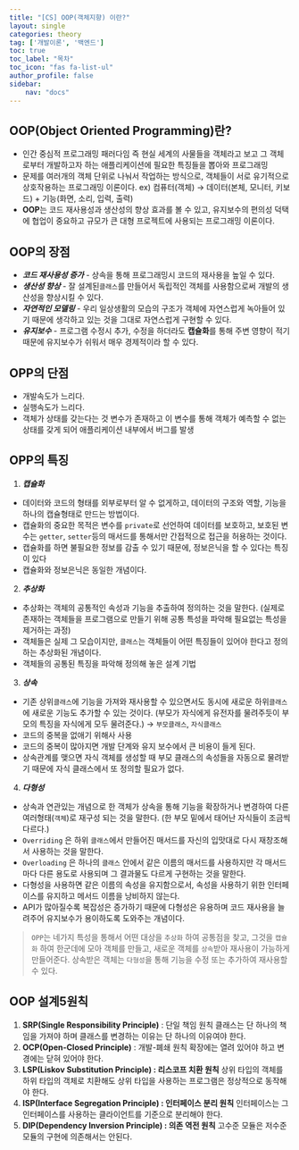 ```yaml
---
title: "[CS] OOP(객체지향) 이란?"
layout: single
categories: theory
tag: ['개발이론', '백엔드']
toc: true
toc_label: "목차"
toc_icon: "fas fa-list-ul"
author_profile: false
sidebar:
    nav: "docs"
---
```


## **OOP(Object Oriented Programming)란?**

- 인간 중심적 프로그래밍 패러다임 즉 현실 세계의 사물들을 객체라고 보고 그 객체로부터 개발하고자 하는 애플리케이션에 필요한 특징들을 뽑아와 프로그래밍
- 문제를 여러개의 객체 단위로 나눠서 작업하는 방식으로, 객체들이 서로 유기적으로 상호작용하는 프로그래밍 이론이다.
  ex) 컴퓨터(객체) → 데이터(본체, 모니터, 키보드) + 기능(화면, 소리, 입력, 출력)
- **OOP**는 코드 재사용성과 생산성의 향상 효과를 볼 수 있고, 유지보수의 편의성 덕택에 협업이 중요하고 규모가 큰 대형 프로젝트에 사용되는 프로그래밍 이론이다.

## OOP의 장점

- ***코드 재사용성 증가*** - 상속을 통해 프로그래밍시 코드의 재사용을 높일 수 있다.
- ***생산성 향상*** - 잘 설계된`클래스`를 만들어서 독립적인 객체를 사용함으로써 개발의 생산성을 향상시킬 수 있다.
- ***자연적인 모델링*** - 우리 일상생활의 모습의 구조가 객체에 자연스럽게 녹아들어 있기 때문에 생각하고 있는 것을 그대로 자연스럽게 구현할 수 있다.
- ***유지보수*** - 프로그램 수정시 추가, 수정을 하더라도 **캡슐화**를 통해 주변 영향이 적기때문에 유지보수가 쉬워서 매우 경제적이라 할 수 있다.

## OPP의 단점

- 개발속도가 느리다.
- 실행속도가 느리다.
- 객체가 상태를 갖는다는 것 변수가 존재하고 이 변수를 통해 객체가 예측할 수 없는 상태를 갖게 되어 애플리케이션 내부에서 버그를 발생

## OPP의 특징

1. ***캡슐화***
- 데이터와 코드의 형태를 외부로부터 알 수 없게하고, 데이터의 구조와 역할, 기능을 하나의 캡슐형태로 만드는 방법이다.
- 캡슐화의 중요한 목적은 변수를 `private`로 선언하여 데이터를 보호하고, 보호된 변수는 `getter`, `setter`등의 매서드를 통해서만 간접적으로 접근을 허용하는 것이다.
- 캡슐화를 하면 불필요한 정보를 감출 수 있기 때문에, 정보은닉을 할 수 있다는 특징이 있다
- 캡슐화와 정보은닉은 동일한 개념이다.
2. ***추상화***
- 추상화는 객체의 공통적인 속성과 기능을 추출하여 정의하는 것을 말한다. (실제로 존재하는 객체들을 프로그램으로 만들기 위해 공통 특성을 파악해 필요없는 특성을 제거하는 과정)
- 객체들은 실제 그 모습이지만, `클래스`는 객체들이 어떤 특징들이 있어야 한다고 정의하는 추상화된 개념이다.
- 객체들의 공통된 특징을 파악해 정의해 놓은 설계 기법
3. ***상속***
- 기존 상위`클래스`에 기능을 가져와 재사용할 수 있으면서도 동시에 새로운 하위`클래스`에 새로운 기능도 추가할 수 있는 것이다.
  (부모가 자식에게 유전자를 물려주듯이 부모의 특징을 자식에게 모두 물려준다.) → `부모클래스`, `자식클래스`
- 코드의 중복을 없애기 위해사 사용
- 코드의 중복이 많아지면 개발 단계와 유지 보수에서 큰 비용이 들게 된다.
- 상속관계를 맺으면 자식 객체를 생성할 때 부모 클래스의 속성들을 자동으로 물려받기 때문에 자식 클래스에서 또 정의할 필요가 없다.
4. ***다형성***
- 상속과 연관있는 개념으로 한 객체가 상속을 통해 기능을 확장하거나 변경하여 다른 여러형태(`객체`)로 재구성 되는 것을 말한다. (한 부모 밑에서 태어난 자식들이 조금씩 다르다.)
- `Overriding` 은 하위 `클래스`에서 만들어진 매서드를 자신의 입맛대로 다시 재창조해서 사용하는 것을 말한다.
- `Overloading` 은 하나의 `클래스` 안에서 같은 이름의 매서드를 사용하지만 각 매서드마다 다른 용도로 사용되며 그 결과물도 다르게 구현하는 것을 말한다.
- 다형성을 사용하면 같은 이름의 속성을 유지함으로서, 속성을 사용하기 위한 인터페이스를 유지하고 메서드 이름을 낭비하지 않는다.
- API가 많아질수록 복잡성은 증가하기 때문에 다형성은 유용하며 코드 재사용을 늘려주어 유지보수가 용이하도록 도와주는 개념이다.

> `OPP`는 네가지 특성을 통해서 어떤 대상을 `추상화` 하여 공통점을 찾고, 그것을 `캡슐화` 하여 한군데에 모아 객체를 만들고, 새로운 객체를 `상속`받아 재사용이 가능하게 만들어준다. 상속받은 객체는 `다형성`을 통해 기능을 수정 또는 추가하여 재사용할 수 있다.
>

## OOP 설계5원칙

1. **SRP(Single Responsibility Principle)** : 단일 책임 원칙
   클래스는 단 하나의 책임을 가져야 하며 클래스를 변경하는 이유는 단 하나의 이유여야 한다.
2. **OCP(Open-Closed Principle)** : 개발-폐쇄 원칙
   확장에는 열려 있어야 하고 변경에는 닫혀 있어야 한다.
3. **LSP(Liskov Substitution Principle) : 리스코프 치환 원칙**
   상위 타입의 객체를 하위 타입의 객체로 치환해도 상위 타입을 사용하는 프로그램은 정상적으로 동작해야 한다.
4. **ISP(Interface Segregation Principle) : 인터페이스 분리 원칙**
   인터페이스는 그 인터페이스를 사용하는 클라이언트를 기준으로 분리해야 한다.
5. **DIP(Dependency Inversion Principle) : 의존 역전 원칙**
   고수준 모듈은 저수준 모듈의 구현에 의존해서는 안된다.


